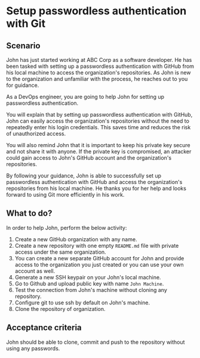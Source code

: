 # Setup passwordless authentication with Git

## Scenario

John has just started working at ABC Corp as a software developer. He has been tasked with setting up a passwordless authentication with GitHub from his local machine to access the organization's repositories. As John is new to the organization and unfamiliar with the process, he reaches out to you for guidance.

As a DevOps engineer, you are going to help John for setting up passwordless authentication.

You will explain that by setting up passwordless authentication with GitHub, John can easily access the organization's repositories without the need to repeatedly enter his login credentials. This saves time and reduces the risk of unauthorized access.

You will also remind John that it is important to keep his private key secure and not share it with anyone. If the private key is compromised, an attacker could gain access to John's GitHub account and the organization's repositories.

By following your guidance, John is able to successfully set up passwordless authentication with GitHub and access the organization's repositories from his local machine. He thanks you for her help and looks forward to using Git more efficiently in his work.

## What to do?

In order to help John, perform the below activity:

1. Create a new GitHub organization with any name.
1. Create a new repository with one empty `README.md` file with private access under the same organization.
1. You can create a new separate GitHub account for John and provide access to the organization you just created or you can use your own account as well.
1. Generate a new SSH keypair on your John's local machine.
1. Go to Github and upload public key with name `John Machine`.
1. Test the connection from John's machine without cloning any repository.
1. Configure git to use ssh by default on John's machine.
1. Clone the repository of organization.

## Acceptance criteria

John should be able to clone, commit and push to the repository without using any passwords.
